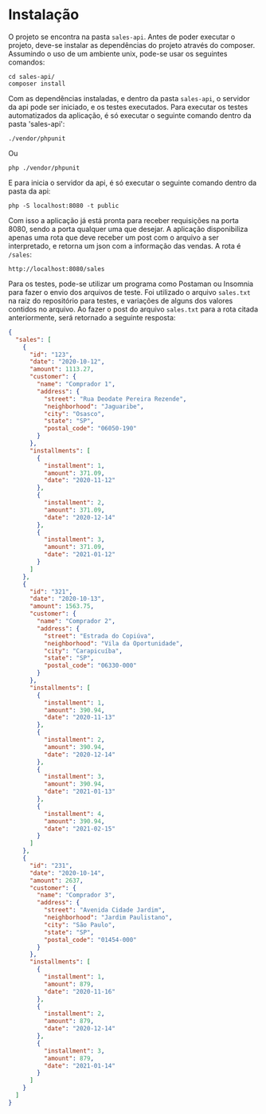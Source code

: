 # Instalação
O projeto se encontra na pasta `sales-api`. 
Antes de poder executar o projeto, deve-se instalar as dependências do projeto através do composer. 
Assumindo o uso de um ambiente unix, pode-se usar os seguintes comandos:
```shell
cd sales-api/
composer install
```

Com as dependências instaladas, e dentro da pasta `sales-api`, o servidor da api pode ser iniciado, e os testes executados.
Para executar os testes automatizados da aplicação, é só executar o seguinte comando dentro da pasta 'sales-api':
```shell
./vendor/phpunit
```
Ou
```shell
php ./vendor/phpunit
```
E para inicia o servidor da api, é só executar o seguinte comando dentro da pasta da api:
```shell
php -S localhost:8080 -t public
```
Com isso a aplicação já está pronta para receber requisições na porta 8080, sendo a porta qualquer uma que desejar. 
A aplicação disponibiliza apenas uma rota que deve receber um post com o arquivo a ser interpretado, e retorna um json com a informação das vendas.
A rota é `/sales`:
```
http://localhost:8080/sales
```

Para os testes, pode-se utilizar um programa como Postaman ou Insomnia para fazer o envio dos arquivos de teste.
Foi utilizado o arquivo `sales.txt` na raiz do repositório para testes, e variações de alguns dos valores contidos no arquivo.
Ao fazer o post do arquivo `sales.txt` para a rota citada anteriormente, será retornado a seguinte resposta:
```JSON
{
  "sales": [
    {
      "id": "123",
      "date": "2020-10-12",
      "amount": 1113.27,
      "customer": {
        "name": "Comprador 1",
        "address": {
          "street": "Rua Deodate Pereira Rezende",
          "neighborhood": "Jaguaribe",
          "city": "Osasco",
          "state": "SP",
          "postal_code": "06050-190"
        }
      },
      "installments": [
        {
          "installment": 1,
          "amount": 371.09,
          "date": "2020-11-12"
        },
        {
          "installment": 2,
          "amount": 371.09,
          "date": "2020-12-14"
        },
        {
          "installment": 3,
          "amount": 371.09,
          "date": "2021-01-12"
        }
      ]
    },
    {
      "id": "321",
      "date": "2020-10-13",
      "amount": 1563.75,
      "customer": {
        "name": "Comprador 2",
        "address": {
          "street": "Estrada do Copiúva",
          "neighborhood": "Vila da Oportunidade",
          "city": "Carapicuíba",
          "state": "SP",
          "postal_code": "06330-000"
        }
      },
      "installments": [
        {
          "installment": 1,
          "amount": 390.94,
          "date": "2020-11-13"
        },
        {
          "installment": 2,
          "amount": 390.94,
          "date": "2020-12-14"
        },
        {
          "installment": 3,
          "amount": 390.94,
          "date": "2021-01-13"
        },
        {
          "installment": 4,
          "amount": 390.94,
          "date": "2021-02-15"
        }
      ]
    },
    {
      "id": "231",
      "date": "2020-10-14",
      "amount": 2637,
      "customer": {
        "name": "Comprador 3",
        "address": {
          "street": "Avenida Cidade Jardim",
          "neighborhood": "Jardim Paulistano",
          "city": "São Paulo",
          "state": "SP",
          "postal_code": "01454-000"
        }
      },
      "installments": [
        {
          "installment": 1,
          "amount": 879,
          "date": "2020-11-16"
        },
        {
          "installment": 2,
          "amount": 879,
          "date": "2020-12-14"
        },
        {
          "installment": 3,
          "amount": 879,
          "date": "2021-01-14"
        }
      ]
    }
  ]
}
```

